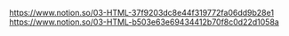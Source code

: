 https://www.notion.so/03-HTML-37f9203dc8e44f319772fa06dd9b28e1
https://www.notion.so/03-HTML-b503e63e69434412b70f8c0d22d1058a
